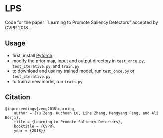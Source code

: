 # LPS
Code for the paper ``Learning to Promote Saliency Detectors" accepted by CVPR 2018.

## Usage
* first, install [Pytorch](https://github.com/pytorch/pytorch)
* modify the prior map, input and output directory in ```test_once.py```, ```test_iterative.py```, and ```train.py```
* to download and use my trained model, run ```test_once.py``` or ```test_iterative.py```
* to train a new model, run ```train.py```

## Citation
```
@inproceedings{zeng2018learning,
    author = {Yu Zeng, Huchuan Lu, Lihe Zhang, Mengyang Feng, and Ali Borji},
    title = {Learning to Promote Saliency Detectors},
    booktitle = {CVPR},
    year = {2018}}
```